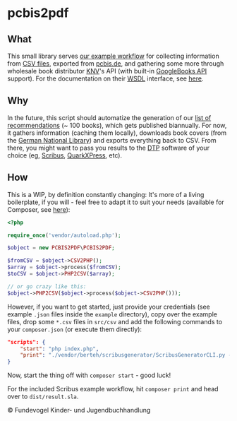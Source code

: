 # pcbis2pdf

## What
This small library serves [our example workflow](https://github.com/Fundevogel/book-recommendations) for collecting information from [CSV files](https://en.wikipedia.org/wiki/Comma-separated_values), exported from [pcbis.de](https://pcbis.de), and gathering some more through wholesale book distributor [KNV](http://knv.de)'s API (with built-in [GoogleBooks API](https://developers.google.com/books) support). For the documentation on their [WSDL](https://en.wikipedia.org/wiki/Web_Services_Description_Language) interface, see [here](http://www.knv.de/fileadmin/user_upload/IT/KNV_Webservice_2018.pdf).


## Why
In the future, this script should automatize the generation of our [list of recommendations](https://fundevogel.de/en/recommendations) (~ 100 books), which gets published biannually. For now, it gathers information (caching them locally), downloads book covers (from the [German National Library](https://www.dnb.de/EN/Home/home_node.html)) and exports everything back to CSV. From there, you might want to pass you results to the [DTP](https://en.wikipedia.org/wiki/Desktop_publishing) software of your choice (eg, [Scribus](https://www.scribus.net), [QuarkXPress](http://www.quark.com/Products/QuarkXPress/), etc).


## How
This is a WIP, by definition constantly changing: It's more of a living boilerplate, if you will - feel free to adapt it to suit your needs (available for Composer, see [here](https://packagist.org/packages/fundevogel/pcbis2pdf)):

```php
<?php

require_once('vendor/autoload.php');

$object = new PCBIS2PDF\PCBIS2PDF;

$fromCSV = $object->CSV2PHP();
$array = $object->process($fromCSV);
$toCSV = $object->PHP2CSV($array);

// or go crazy like this:
$object->PHP2CSV($object->process($object->CSV2PHP()));
```

However, if you want to get started, just provide your credentials (see example `.json` files inside the `example` directory), copy over the example files, drop some `*.csv` files in `src/csv` and add the following commands to your `composer.json` (or execute them directly):

```json
"scripts": {
    "start": "php index.php",
    "print": "./vendor/berteh/scribusgenerator/ScribusGeneratorCLI.py --single -c ./dist/data.csv -o dist -n result src/example.sla",
}
```

Now, start the thing off with `composer start` - good luck!

For the included Scribus example workflow, hit `composer print` and head over to `dist/result.sla`.


:copyright: Fundevogel Kinder- und Jugendbuchhandlung
